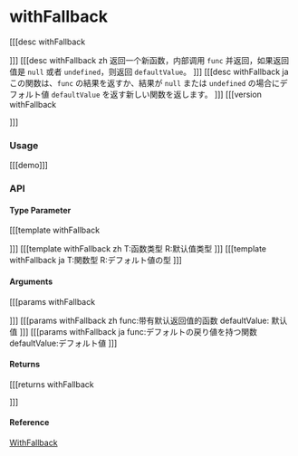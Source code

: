 # withFallback
[[[desc withFallback
  
]]]
[[[desc withFallback zh
  返回一个新函数，内部调用 `func` 并返回，如果返回值是 `null` 或者 `undefined`，则返回 `defaultValue`。
]]]
[[[desc withFallback ja
  この関数は、`func` の結果を返すか、結果が `null` または `undefined` の場合にデフォルト値 `defaultValue` を返す新しい関数を返します。
]]]
[[[version withFallback
  
]]]

### Usage

[[[demo]]]


### API

#### Type Parameter

[[[template withFallback

]]]
[[[template withFallback zh
T:函数类型
R:默认值类型
]]]
[[[template withFallback ja
T:関数型
R:デフォルト値の型
]]]

#### Arguments

[[[params withFallback

]]]
[[[params withFallback zh
func:带有默认返回值的函数
defaultValue: 默认值
]]]
[[[params withFallback ja
func:デフォルトの戻り値を持つ関数
defaultValue:デフォルト値
]]]

#### Returns

[[[returns withFallback

]]]
#### Reference

[WithFallback](../common/types#withfallback)
